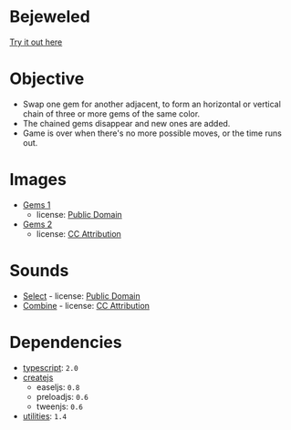 # Bejeweled

[Try it out here](http://nbpt.eu/games/bejeweled/)

# Objective

-   Swap one gem for another adjacent, to form an horizontal or vertical chain of three or more gems of the same color.
-   The chained gems disappear and new ones are added.
-   Game is over when there's no more possible moves, or the time runs out.

# Images

-   [Gems 1](http://opengameart.org/content/puzzle-game-art)
    -   license: [Public Domain](http://creativecommons.org/publicdomain/zero/1.0/)
-   [Gems 2](http://opengameart.org/content/gems-set-01)
    -   license: [CC Attribution](http://creativecommons.org/licenses/by/3.0/)

# Sounds

-   [Select](https://www.freesound.org/people/kwahmah_02/sounds/256116/) - license: [Public Domain](https://creativecommons.org/publicdomain/zero/1.0/)
-   [Combine](https://www.freesound.org/people/JavierZumer/sounds/257227/) - license: [CC Attribution](https://creativecommons.org/licenses/by/3.0/)

# Dependencies

-   [typescript](https://www.typescriptlang.org/): `2.0`
-   [createjs](http://www.createjs.com/)
    -   easeljs: `0.8`
    -   preloadjs: `0.6`
    -   tweenjs: `0.6`
-   [utilities](https://bitbucket.org/drk4/javascript_utilities): `1.4`
